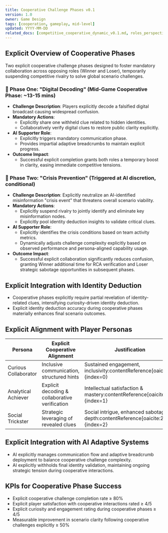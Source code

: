```yaml
---
title: Cooperative Challenge Phases v0.1
version: 1.0
owner: Game Design
tags: [cooperation, gameplay, mid-level]
updated: YYYY-MM-DD
related_docs: [competitive_cooperative_dynamic_v0.1.md, roles_perspectives_v0.1.md, adaptive_ai_integration_v0.1.md, player_personas.md]
---
```


## Explicit Overview of Cooperative Phases
Two explicit cooperative challenge phases designed to foster mandatory collaboration across opposing roles (Winner and Loser), temporarily suspending competitive rivalry to solve global scenario challenges.

### 🔗 Phase One: "Digital Decoding" (Mid-Game Cooperative Phase: ~13-15 mins)
- **Challenge Description**: Players explicitly decode a falsified digital broadcast causing widespread confusion.
- **Mandatory Actions**:
  - Explicitly share one withheld clue related to hidden identities.
  - Collaboratively verify digital clues to restore public clarity explicitly.
- **AI Supporter Role**:
  - Explicitly triggers mandatory communication phase.
  - Provides impartial adaptive breadcrumbs to maintain explicit progress.
- **Outcome Impact**:
  - Successful explicit completion grants both roles a temporary boost in clarity, easing immediate competitive tensions.

### 🔗 Phase Two: "Crisis Prevention" (Triggered at AI discretion, conditional)
- **Challenge Description**: Explicitly neutralize an AI-identified misinformation "crisis event" that threatens overall scenario viability.
- **Mandatory Actions**:
  - Explicitly suspend rivalry to jointly identify and eliminate key misinformation nodes.
  - Explicitly pool identity deduction insights to validate critical clues.
- **AI Supporter Role**:
  - Explicitly identifies the crisis conditions based on team activity metrics.
  - Dynamically adjusts challenge complexity explicitly based on observed performance and persona-aligned capability usage.
- **Outcome Impact**:
  - Successful explicit collaboration significantly reduces confusion, granting Winner additional time for RCA verification and Loser strategic sabotage opportunities in subsequent phases.

## Explicit Integration with Identity Deduction
- Cooperative phases explicitly require partial revelation of identity-related clues, intensifying curiosity-driven identity deduction.
- Explicit identity deduction accuracy during cooperative phases materially enhances final scenario outcomes.

## Explicit Alignment with Player Personas
| Persona              | Explicit Cooperative Alignment                  | Justification                              |
|----------------------|-------------------------------------------------|--------------------------------------------|
| Curious Collaborator | Inclusive communication, structured hints       | Sustained engagement, inclusivity:contentReference[oaicite:0]{index=0}|
| Analytical Achiever  | Explicit decoding & collaborative verification  | Intellectual satisfaction & mastery:contentReference[oaicite:1]{index=1}|
| Social Trickster     | Strategic leveraging of revealed clues          | Social intrigue, enhanced sabotage depth:contentReference[oaicite:2]{index=2}|

## Explicit Integration with AI Adaptive Systems
- AI explicitly manages communication flow and adaptive breadcrumb deployment to balance cooperative challenge complexity.
- AI explicitly withholds final identity validation, maintaining ongoing strategic tension during cooperative interactions.

## KPIs for Cooperative Phase Success
- Explicit cooperative challenge completion rate ≥ 80%
- Explicit player satisfaction with cooperative interactions rated ≥ 4/5
- Explicit curiosity and engagement rating during cooperative phases ≥ 4/5
- Measurable improvement in scenario clarity following cooperative challenges explicitly ≥ 50%
